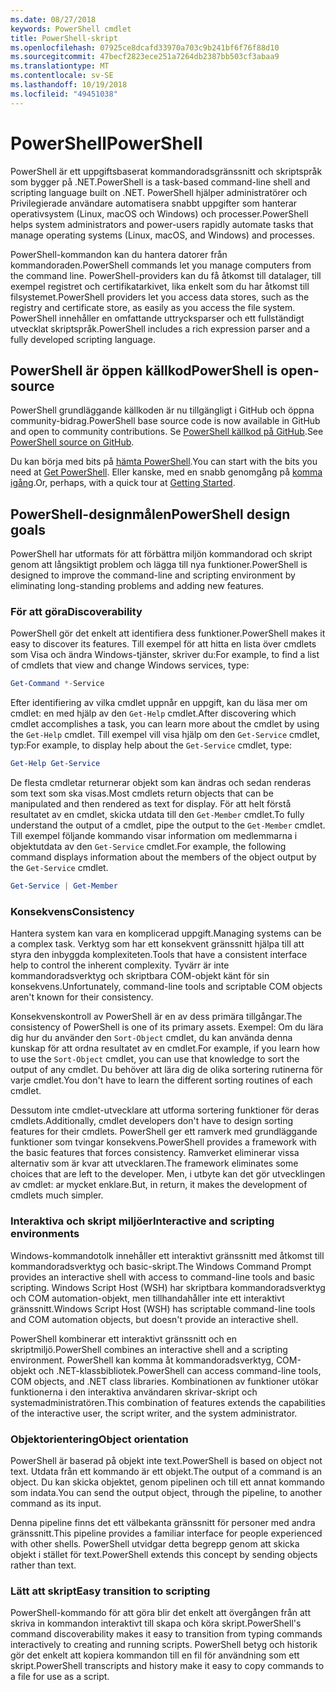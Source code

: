 ```yaml
---
ms.date: 08/27/2018
keywords: PowerShell cmdlet
title: PowerShell-skript
ms.openlocfilehash: 07925ce8dcafd33970a703c9b241bf6f76f88d10
ms.sourcegitcommit: 47becf2823ece251a7264db2387bb503cf3abaa9
ms.translationtype: MT
ms.contentlocale: sv-SE
ms.lasthandoff: 10/19/2018
ms.locfileid: "49451038"
---
```

# <a name="powershell"></a><span data-ttu-id="13e37-103">PowerShell</span><span class="sxs-lookup"><span data-stu-id="13e37-103">PowerShell</span></span>

<span data-ttu-id="13e37-104">PowerShell är ett uppgiftsbaserat kommandoradsgränssnitt och skriptspråk som bygger på .NET.</span><span class="sxs-lookup"><span data-stu-id="13e37-104">PowerShell is a task-based command-line shell and scripting language built on .NET.</span></span>
<span data-ttu-id="13e37-105">PowerShell hjälper administratörer och Privilegierade användare automatisera snabbt uppgifter som hanterar operativsystem (Linux, macOS och Windows) och processer.</span><span class="sxs-lookup"><span data-stu-id="13e37-105">PowerShell helps system administrators and power-users rapidly automate tasks that manage operating systems (Linux, macOS, and Windows) and processes.</span></span>

<span data-ttu-id="13e37-106">PowerShell-kommandon kan du hantera datorer från kommandoraden.</span><span class="sxs-lookup"><span data-stu-id="13e37-106">PowerShell commands let you manage computers from the command line.</span></span> <span data-ttu-id="13e37-107">PowerShell-providers kan du få åtkomst till datalager, till exempel registret och certifikatarkivet, lika enkelt som du har åtkomst till filsystemet.</span><span class="sxs-lookup"><span data-stu-id="13e37-107">PowerShell providers let you access data stores, such as the registry and certificate store, as easily as you access the file system.</span></span> <span data-ttu-id="13e37-108">PowerShell innehåller en omfattande uttrycksparser och ett fullständigt utvecklat skriptspråk.</span><span class="sxs-lookup"><span data-stu-id="13e37-108">PowerShell includes a rich expression parser and a fully developed scripting language.</span></span>

## <a name="powershell-is-open-source"></a><span data-ttu-id="13e37-109">PowerShell är öppen källkod</span><span class="sxs-lookup"><span data-stu-id="13e37-109">PowerShell is open-source</span></span>

<span data-ttu-id="13e37-110">PowerShell grundläggande källkoden är nu tillgängligt i GitHub och öppna community-bidrag.</span><span class="sxs-lookup"><span data-stu-id="13e37-110">PowerShell base source code is now available in GitHub and open to community contributions.</span></span>
<span data-ttu-id="13e37-111">Se [PowerShell källkod på GitHub](https://github.com/powershell/powershell).</span><span class="sxs-lookup"><span data-stu-id="13e37-111">See [PowerShell source on GitHub](https://github.com/powershell/powershell).</span></span>

<span data-ttu-id="13e37-112">Du kan börja med bits på [hämta PowerShell](https://github.com/PowerShell/PowerShell#get-powershell).</span><span class="sxs-lookup"><span data-stu-id="13e37-112">You can start with the bits you need at [Get PowerShell](https://github.com/PowerShell/PowerShell#get-powershell).</span></span>
<span data-ttu-id="13e37-113">Eller kanske, med en snabb genomgång på [komma igång](https://github.com/PowerShell/PowerShell/blob/master/docs/learning-powershell).</span><span class="sxs-lookup"><span data-stu-id="13e37-113">Or, perhaps, with a quick tour at [Getting Started](https://github.com/PowerShell/PowerShell/blob/master/docs/learning-powershell).</span></span>

## <a name="powershell-design-goals"></a><span data-ttu-id="13e37-114">PowerShell-designmålen</span><span class="sxs-lookup"><span data-stu-id="13e37-114">PowerShell design goals</span></span>

<span data-ttu-id="13e37-115">PowerShell har utformats för att förbättra miljön kommandorad och skript genom att långsiktigt problem och lägga till nya funktioner.</span><span class="sxs-lookup"><span data-stu-id="13e37-115">PowerShell is designed to improve the command-line and scripting environment by eliminating long-standing problems and adding new features.</span></span>

### <a name="discoverability"></a><span data-ttu-id="13e37-116">För att göra</span><span class="sxs-lookup"><span data-stu-id="13e37-116">Discoverability</span></span>

<span data-ttu-id="13e37-117">PowerShell gör det enkelt att identifiera dess funktioner.</span><span class="sxs-lookup"><span data-stu-id="13e37-117">PowerShell makes it easy to discover its features.</span></span> <span data-ttu-id="13e37-118">Till exempel för att hitta en lista över cmdlets som Visa och ändra Windows-tjänster, skriver du:</span><span class="sxs-lookup"><span data-stu-id="13e37-118">For example, to find a list of cmdlets that view and change Windows services, type:</span></span>

```powershell
Get-Command *-Service
```

<span data-ttu-id="13e37-119">Efter identifiering av vilka cmdlet uppnår en uppgift, kan du läsa mer om cmdlet: en med hjälp av den `Get-Help` cmdlet.</span><span class="sxs-lookup"><span data-stu-id="13e37-119">After discovering which cmdlet accomplishes a task, you can learn more about the cmdlet by using the `Get-Help` cmdlet.</span></span> <span data-ttu-id="13e37-120">Till exempel vill visa hjälp om den `Get-Service` cmdlet, typ:</span><span class="sxs-lookup"><span data-stu-id="13e37-120">For example, to display help about the `Get-Service` cmdlet, type:</span></span>

```powershell
Get-Help Get-Service
```

<span data-ttu-id="13e37-121">De flesta cmdletar returnerar objekt som kan ändras och sedan renderas som text som ska visas.</span><span class="sxs-lookup"><span data-stu-id="13e37-121">Most cmdlets return objects that can be manipulated and then rendered as text for display.</span></span> <span data-ttu-id="13e37-122">För att helt förstå resultatet av en cmdlet, skicka utdata till den `Get-Member` cmdlet.</span><span class="sxs-lookup"><span data-stu-id="13e37-122">To fully understand the output of a cmdlet, pipe the output to the `Get-Member` cmdlet.</span></span> <span data-ttu-id="13e37-123">Till exempel följande kommando visar information om medlemmarna i objektutdata av den `Get-Service` cmdlet.</span><span class="sxs-lookup"><span data-stu-id="13e37-123">For example, the following command displays information about the members of the object output by the `Get-Service` cmdlet.</span></span>

```powershell
Get-Service | Get-Member
```

### <a name="consistency"></a><span data-ttu-id="13e37-124">Konsekvens</span><span class="sxs-lookup"><span data-stu-id="13e37-124">Consistency</span></span>

<span data-ttu-id="13e37-125">Hantera system kan vara en komplicerad uppgift.</span><span class="sxs-lookup"><span data-stu-id="13e37-125">Managing systems can be a complex task.</span></span> <span data-ttu-id="13e37-126">Verktyg som har ett konsekvent gränssnitt hjälpa till att styra den inbyggda komplexiteten.</span><span class="sxs-lookup"><span data-stu-id="13e37-126">Tools that have a consistent interface help to control the inherent complexity.</span></span> <span data-ttu-id="13e37-127">Tyvärr är inte kommandoradsverktyg och skriptbara COM-objekt känt för sin konsekvens.</span><span class="sxs-lookup"><span data-stu-id="13e37-127">Unfortunately, command-line tools and scriptable COM objects aren't known for their consistency.</span></span>

<span data-ttu-id="13e37-128">Konsekvenskontroll av PowerShell är en av dess primära tillgångar.</span><span class="sxs-lookup"><span data-stu-id="13e37-128">The consistency of PowerShell is one of its primary assets.</span></span> <span data-ttu-id="13e37-129">Exempel: Om du lära dig hur du använder den `Sort-Object` cmdlet, du kan använda denna kunskap för att ordna resultatet av en cmdlet.</span><span class="sxs-lookup"><span data-stu-id="13e37-129">For example, if you learn how to use the `Sort-Object` cmdlet, you can use that knowledge to sort the output of any cmdlet.</span></span> <span data-ttu-id="13e37-130">Du behöver att lära dig de olika sortering rutinerna för varje cmdlet.</span><span class="sxs-lookup"><span data-stu-id="13e37-130">You don't have to learn the different sorting routines of each cmdlet.</span></span>

<span data-ttu-id="13e37-131">Dessutom inte cmdlet-utvecklare att utforma sortering funktioner för deras cmdlets.</span><span class="sxs-lookup"><span data-stu-id="13e37-131">Additionally, cmdlet developers don't have to design sorting features for their cmdlets.</span></span> <span data-ttu-id="13e37-132">PowerShell ger ett ramverk med grundläggande funktioner som tvingar konsekvens.</span><span class="sxs-lookup"><span data-stu-id="13e37-132">PowerShell provides a framework with the basic features that forces consistency.</span></span> <span data-ttu-id="13e37-133">Ramverket eliminerar vissa alternativ som är kvar att utvecklaren.</span><span class="sxs-lookup"><span data-stu-id="13e37-133">The framework eliminates some choices that are left to the developer.</span></span> <span data-ttu-id="13e37-134">Men, i utbyte kan det gör utvecklingen av cmdlet: ar mycket enklare.</span><span class="sxs-lookup"><span data-stu-id="13e37-134">But, in return, it makes the development of cmdlets much simpler.</span></span>

### <a name="interactive-and-scripting-environments"></a><span data-ttu-id="13e37-135">Interaktiva och skript miljöer</span><span class="sxs-lookup"><span data-stu-id="13e37-135">Interactive and scripting environments</span></span>

<span data-ttu-id="13e37-136">Windows-kommandotolk innehåller ett interaktivt gränssnitt med åtkomst till kommandoradsverktyg och basic-skript.</span><span class="sxs-lookup"><span data-stu-id="13e37-136">The Windows Command Prompt provides an interactive shell with access to command-line tools and basic scripting.</span></span> <span data-ttu-id="13e37-137">Windows Script Host (WSH) har skriptbara kommandoradsverktyg och COM automation-objekt, men tillhandahåller inte ett interaktivt gränssnitt.</span><span class="sxs-lookup"><span data-stu-id="13e37-137">Windows Script Host (WSH) has scriptable command-line tools and COM automation objects, but doesn't provide an interactive shell.</span></span>

<span data-ttu-id="13e37-138">PowerShell kombinerar ett interaktivt gränssnitt och en skriptmiljö.</span><span class="sxs-lookup"><span data-stu-id="13e37-138">PowerShell combines an interactive shell and a scripting environment.</span></span> <span data-ttu-id="13e37-139">PowerShell kan komma åt kommandoradsverktyg, COM-objekt och .NET-klassbibliotek.</span><span class="sxs-lookup"><span data-stu-id="13e37-139">PowerShell can access command-line tools, COM objects, and .NET class libraries.</span></span> <span data-ttu-id="13e37-140">Kombinationen av funktioner utökar funktionerna i den interaktiva användaren skrivar-skript och systemadministratören.</span><span class="sxs-lookup"><span data-stu-id="13e37-140">This combination of features extends the capabilities of the interactive user, the script writer, and the system administrator.</span></span>

### <a name="object-orientation"></a><span data-ttu-id="13e37-141">Objektorientering</span><span class="sxs-lookup"><span data-stu-id="13e37-141">Object orientation</span></span>

<span data-ttu-id="13e37-142">PowerShell är baserad på objekt inte text.</span><span class="sxs-lookup"><span data-stu-id="13e37-142">PowerShell is based on object not text.</span></span> <span data-ttu-id="13e37-143">Utdata från ett kommando är ett objekt.</span><span class="sxs-lookup"><span data-stu-id="13e37-143">The output of a command is an object.</span></span> <span data-ttu-id="13e37-144">Du kan skicka objektet, genom pipelinen och till ett annat kommando som indata.</span><span class="sxs-lookup"><span data-stu-id="13e37-144">You can send the output object, through the pipeline, to another command as its input.</span></span>

<span data-ttu-id="13e37-145">Denna pipeline finns det ett välbekanta gränssnitt för personer med andra gränssnitt.</span><span class="sxs-lookup"><span data-stu-id="13e37-145">This pipeline provides a familiar interface for people experienced with other shells.</span></span> <span data-ttu-id="13e37-146">PowerShell utvidgar detta begrepp genom att skicka objekt i stället för text.</span><span class="sxs-lookup"><span data-stu-id="13e37-146">PowerShell extends this concept by sending objects rather than text.</span></span>

### <a name="easy-transition-to-scripting"></a><span data-ttu-id="13e37-147">Lätt att skript</span><span class="sxs-lookup"><span data-stu-id="13e37-147">Easy transition to scripting</span></span>

<span data-ttu-id="13e37-148">PowerShell-kommando för att göra blir det enkelt att övergången från att skriva in kommandon interaktivt till skapa och köra skript.</span><span class="sxs-lookup"><span data-stu-id="13e37-148">PowerShell's command discoverability makes it easy to transition from typing commands interactively to creating and running scripts.</span></span> <span data-ttu-id="13e37-149">PowerShell betyg och historik gör det enkelt att kopiera kommandon till en fil för användning som ett skript.</span><span class="sxs-lookup"><span data-stu-id="13e37-149">PowerShell transcripts and history make it easy to copy commands to a file for use as a script.</span></span>
